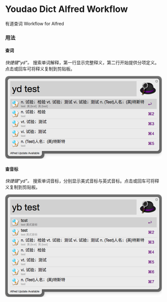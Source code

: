 # Youdao Dict Alfred Workflow

有道查词 Workflow for Alfred

### 用法

#### 查词

*快捷键"yd"。* 搜索单词解释，第一行显示完整释义，第二行开始提供分项定义。点击或回车可将释义复制到剪贴板。

![查词](https://raw.githubusercontent.com/ZeekWang/YoudaoDictAlfredWorkflow/master/assets/yd.png "查词")

#### 查音标

*快捷键"yd"。* 搜索单词音标，分别显示美式音标与英式音标。点击或回车可将释义复制到剪贴板。

![音标](https://raw.githubusercontent.com/ZeekWang/YoudaoDictAlfredWorkflow/master/assets/yb.png "音标")
